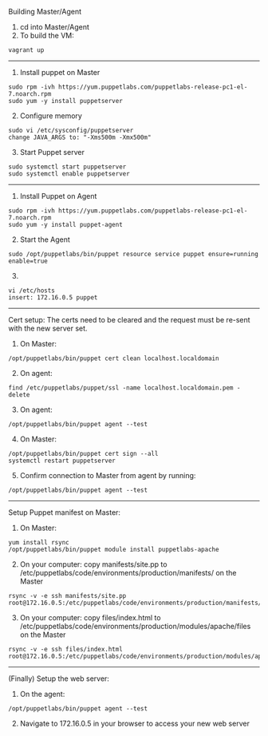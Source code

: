Building Master/Agent
1. cd into Master/Agent
2. To build the VM:
```shell
vagrant up
```
--------------------------------------------------------------------------------
1. Install puppet on Master
```shell
sudo rpm -ivh https://yum.puppetlabs.com/puppetlabs-release-pc1-el-7.noarch.rpm
sudo yum -y install puppetserver
```
2. Configure memory
```shell
sudo vi /etc/sysconfig/puppetserver
change JAVA_ARGS to: "-Xms500m -Xmx500m"
```
3. Start Puppet server
```shell
sudo systemctl start puppetserver
sudo systemctl enable puppetserver
```
--------------------------------------------------------------------------------
1. Install Puppet on Agent
```shell
sudo rpm -ivh https://yum.puppetlabs.com/puppetlabs-release-pc1-el-7.noarch.rpm
sudo yum -y install puppet-agent
```
2. Start the Agent
```shell
sudo /opt/puppetlabs/bin/puppet resource service puppet ensure=running enable=true
```
3.
```shell
vi /etc/hosts
insert: 172.16.0.5 puppet
```
--------------------------------------------------------------------------------
Cert setup:
The certs need to be cleared and the request must be re-sent with the new server set.
1. On Master:
```shell
/opt/puppetlabs/bin/puppet cert clean localhost.localdomain
```
2. On agent:
```shell
find /etc/puppetlabs/puppet/ssl -name localhost.localdomain.pem -delete
```
3. On agent:
```shell
/opt/puppetlabs/bin/puppet agent --test
```
4. On Master:
```shell
/opt/puppetlabs/bin/puppet cert sign --all
systemctl restart puppetserver
```
5. Confirm connection to Master from agent by running:
```shell
/opt/puppetlabs/bin/puppet agent --test
```
--------------------------------------------------------------------------------
Setup Puppet manifest on Master:
1. On Master:
```shell
yum install rsync
/opt/puppetlabs/bin/puppet module install puppetlabs-apache
```
2. On your computer: copy manifests/site.pp to /etc/puppetlabs/code/environments/production/manifests/ on the Master
```shell
rsync -v -e ssh manifests/site.pp root@172.16.0.5:/etc/puppetlabs/code/environments/production/manifests/
```
3. On your computer: copy files/index.html to /etc/puppetlabs/code/environments/production/modules/apache/files on the Master
```shell
rsync -v -e ssh files/index.html root@172.16.0.5:/etc/puppetlabs/code/environments/production/modules/apache/files
```
--------------------------------------------------------------------------------
(Finally) Setup the web server:
1. On the agent:
```shell
/opt/puppetlabs/bin/puppet agent --test
```
2. Navigate to 172.16.0.5 in your browser to access your new web server
